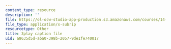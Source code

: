 ```yaml
---
content_type: resource
description: ''
file: https://ol-ocw-studio-app-production.s3.amazonaws.com/courses/14-73-the-challenge-of-world-poverty-spring-2011/a8635d5daba0398b20579de1fe740017_kvmrpgEReX8.srt
file_type: application/x-subrip
resourcetype: Other
title: 3play caption file
uid: a8635d5d-aba0-398b-2057-9de1fe740017
---
```

